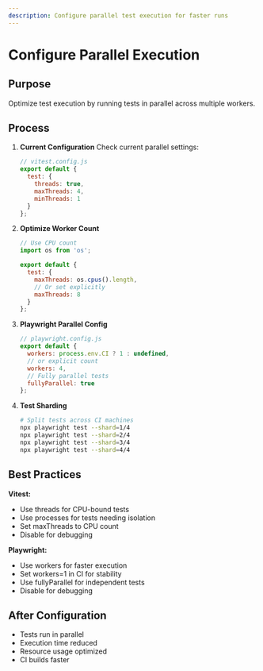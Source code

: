 ```yaml
---
description: Configure parallel test execution for faster runs
---
```


# Configure Parallel Execution

## Purpose
Optimize test execution by running tests in parallel across multiple workers.

## Process

1. **Current Configuration**
   Check current parallel settings:
   ```javascript
   // vitest.config.js
   export default {
     test: {
       threads: true,
       maxThreads: 4,
       minThreads: 1
     }
   };
   ```

2. **Optimize Worker Count**
   ```javascript
   // Use CPU count
   import os from 'os';

   export default {
     test: {
       maxThreads: os.cpus().length,
       // Or set explicitly
       maxThreads: 8
     }
   };
   ```

3. **Playwright Parallel Config**
   ```javascript
   // playwright.config.js
   export default {
     workers: process.env.CI ? 1 : undefined,
     // or explicit count
     workers: 4,
     // Fully parallel tests
     fullyParallel: true
   };
   ```

4. **Test Sharding**
   ```bash
   # Split tests across CI machines
   npx playwright test --shard=1/4
   npx playwright test --shard=2/4
   npx playwright test --shard=3/4
   npx playwright test --shard=4/4
   ```

## Best Practices

**Vitest:**
- Use threads for CPU-bound tests
- Use processes for tests needing isolation
- Set maxThreads to CPU count
- Disable for debugging

**Playwright:**
- Use workers for faster execution
- Set workers=1 in CI for stability
- Use fullyParallel for independent tests
- Disable for debugging

## After Configuration

- Tests run in parallel
- Execution time reduced
- Resource usage optimized
- CI builds faster
